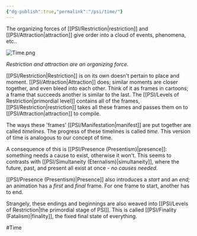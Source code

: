 ```yaml
---
{"dg-publish":true,"permalink":"/psi/time/"}
---
```


The organizing forces of [[PSI/Restriction\|restriction]] and [[PSI/Attraction\|attraction]] give order into a cloud of events, phenomena, etc.. 

![Time.png](/img/user/Images/Time.png)

*Restriction and attraction are an organizing force.*

[[PSI/Restriction\|Restriction]] is on its own doesn't pertain to place and moment. [[PSI/Attraction\|Attraction]] does; similar moments are closer together, and even bleed into each other. Think of it as frames in cartoons; a frame that succeeds another is similar to the last. The [[PSI/Levels of Restriction\|primordial level]] contains all of the frames, [[PSI/Restriction\|restriction]] takes all these frames and passes them on to [[PSI/Attraction\|attraction]] to compile. 

The ways these 'frames' [[PSI/Manifestation\|manifest]] are put together are called *timelines.* The progress of these timelines is called *time.* This version of time is analogous to our concept of time. 

A consequence of this is [[PSI/Presence (Presentism)\|presence]]: something needs a cause to exist, otherwise it won't. This seems to contrasts with [[PSI/Simultaneity (Eternalism)\|simultaneity]], where the future, past, and present all exist at once - *no causes needed.*

[[PSI/Presence (Presentism)\|Presence]] also introduces a *start* and an *end;* an animation has a *first* and *final* frame. For one frame to start, another has to end. 

Strangely, these endings and beginnings are also weaved into [[PSI/Levels of Restriction\|the primordial stage of PSI]]. This is called [[PSI/Finality (Fatalism)\|finality]], the fixed final state of everything. 

#Time








